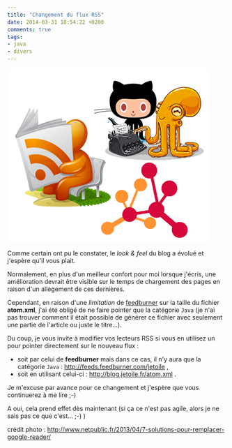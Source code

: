 ```yaml
---
title: "Changement du flux RSS"
date: 2014-03-31 18:54:22 +0200
comments: true
tags: 
- java
- divers
---
```


![left-small](/images/rss_jetoile.png)

Comme certain ont pu le constater, le _look & feel_ du blog a évolué et j'espère qu'il vous plait. 

Normalement, en plus d'un meilleur confort pour moi lorsque j'écris, une amélioration devrait être visible sur le temps de chargement des pages en raison d'un allègement de ces dernières.

Cependant, en raison d'une _limitation_ de [feedburner](http://www.feedburner.com) sur la taille du fichier __atom.xml__, j'ai été obligé de ne faire pointer que la catégorie `Java` (je n'ai pas trouver comment il était possible de générer ce fichier avec seulement une partie de l'article ou juste le titre...).
 
Du coup, je vous invite à modifier vos lecteurs RSS si vous en utilisez un pour pointer directement sur le nouveau flux :

* soit par celui de __feedburner__ mais dans ce cas, il n'y aura que la catégorie `Java` : http://feeds.feedburner.com/jetoile , 
* soit en utilisant celui-ci : http://blog.jetoile.fr/atom.xml .

<!-- more -->

Je m'excuse par avance pour ce changement et j'espère que vous continuerez à me lire ;-)

A oui, cela prend effet dès maintenant (si ça ce n'est pas agile, alors je ne sais pas ce que c'est... ;-) )

crédit photo : http://www.netpublic.fr/2013/04/7-solutions-pour-remplacer-google-reader/ 